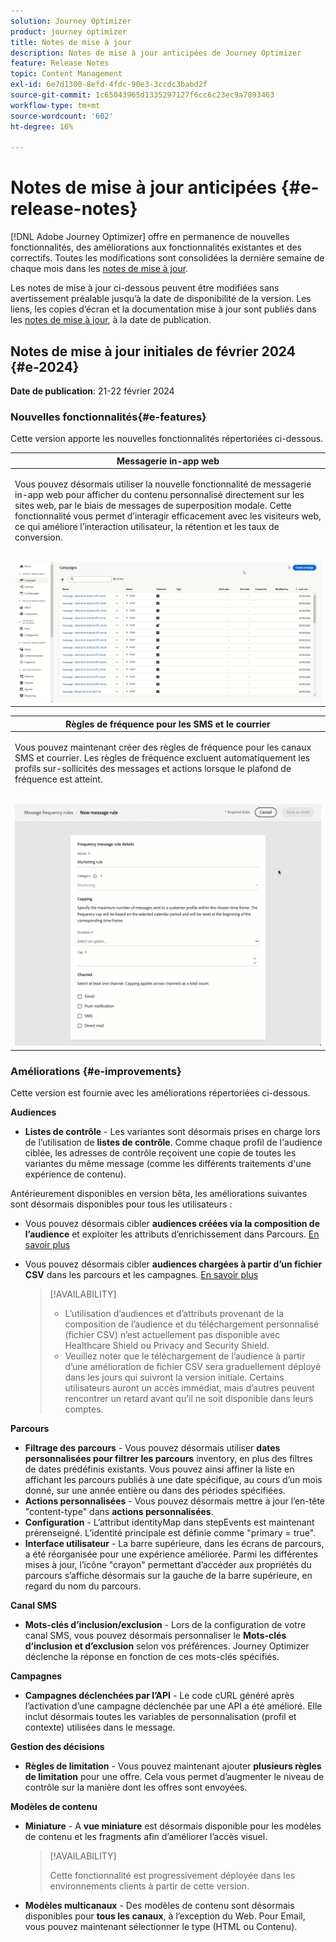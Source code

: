 ```yaml
---
solution: Journey Optimizer
product: journey optimizer
title: Notes de mise à jour
description: Notes de mise à jour anticipées de Journey Optimizer
feature: Release Notes
topic: Content Management
exl-id: 6e7d1300-8efd-4fdc-90e3-3ccdc3babd2f
source-git-commit: 1c65043965d1335297127f6cc6c23ec9a7893463
workflow-type: tm+mt
source-wordcount: '602'
ht-degree: 16%

---
```


# Notes de mise à jour anticipées {#e-release-notes}

[!DNL Adobe Journey Optimizer] offre en permanence de nouvelles fonctionnalités, des améliorations aux fonctionnalités existantes et des correctifs. Toutes les modifications sont consolidées la dernière semaine de chaque mois dans les [notes de mise à jour](release-notes.md).

Les notes de mise à jour ci-dessous peuvent être modifiées sans avertissement préalable jusqu’à la date de disponibilité de la version. Les liens, les copies d’écran et la documentation mise à jour sont publiés dans les [notes de mise à jour](release-notes.md), à la date de publication.

## Notes de mise à jour initiales de février 2024 {#e-2024}

**Date de publication**: 21-22 février 2024

### Nouvelles fonctionnalités{#e-features}

Cette version apporte les nouvelles fonctionnalités répertoriées ci-dessous.


<table>
<thead>
<tr>
<th><strong>Messagerie in-app web</strong><br/></th>
</tr>
</thead>
<tbody>
<tr>
<td>
<p>Vous pouvez désormais utiliser la nouvelle fonctionnalité de messagerie in-app web pour afficher du contenu personnalisé directement sur les sites web, par le biais de messages de superposition modale. Cette fonctionnalité vous permet d’interagir efficacement avec les visiteurs web, ce qui améliore l’interaction utilisateur, la rétention et les taux de conversion.<br/><br/></p>
<img src="assets/do-not-localize/web_inapp.gif">
</tr>
</tbody>
</table>


<table>
<thead>
<tr>
<th><strong>Règles de fréquence pour les SMS et le courrier</strong><br/></th>
</tr>
</thead>
<tbody>
<tr>
<td>
<p>Vous pouvez maintenant créer des règles de fréquence pour les canaux SMS et courrier. Les règles de fréquence excluent automatiquement les profils sur-sollicités des messages et actions lorsque le plafond de fréquence est atteint. <br/><br/></p>
<img src="assets/do-not-localize/sms-dm-rules.gif">
</tr>
</tbody>
</table>

### Améliorations {#e-improvements}

Cette version est fournie avec les améliorations répertoriées ci-dessous.

**Audiences**

* **Listes de contrôle** - Les variantes sont désormais prises en charge lors de l’utilisation de **listes de contrôle**. Comme chaque profil de l&#39;audience ciblée, les adresses de contrôle reçoivent une copie de toutes les variantes du même message (comme les différents traitements d&#39;une expérience de contenu).

Antérieurement disponibles en version bêta, les améliorations suivantes sont désormais disponibles pour tous les utilisateurs :

* Vous pouvez désormais cibler **audiences créées via la composition de l’audience** et exploiter les attributs d’enrichissement dans Parcours. [En savoir plus](../building-journeys/read-audience.md)

* Vous pouvez désormais cibler **audiences chargées à partir d’un fichier CSV** dans les parcours et les campagnes. [En savoir plus](../audience/about-audiences.md#segments-in-journey-optimizer)

  >[!AVAILABILITY]
  >
  >* L’utilisation d’audiences et d’attributs provenant de la composition de l’audience et du téléchargement personnalisé (fichier CSV) n’est actuellement pas disponible avec Healthcare Shield ou Privacy and Security Shield.
  >* Veuillez noter que le téléchargement de l’audience à partir d’une amélioration de fichier CSV sera graduellement déployé dans les jours qui suivront la version initiale. Certains utilisateurs auront un accès immédiat, mais d’autres peuvent rencontrer un retard avant qu’il ne soit disponible dans leurs comptes.

**Parcours**

* **Filtrage des parcours** - Vous pouvez désormais utiliser **dates personnalisées pour filtrer les parcours** inventory, en plus des filtres de dates prédéfinis existants. Vous pouvez ainsi affiner la liste en affichant les parcours publiés à une date spécifique, au cours d’un mois donné, sur une année entière ou dans des périodes spécifiées.
* **Actions personnalisées** - Vous pouvez désormais mettre à jour l’en-tête &quot;content-type&quot; dans **actions personnalisées**.
* **Configuration** - L’attribut identityMap dans stepEvents est maintenant prérenseigné. L’identité principale est définie comme &quot;primary = true&quot;.
* **Interface utilisateur** - La barre supérieure, dans les écrans de parcours, a été réorganisée pour une expérience améliorée. Parmi les différentes mises à jour, l’icône &quot;crayon&quot; permettant d’accéder aux propriétés du parcours s’affiche désormais sur la gauche de la barre supérieure, en regard du nom du parcours.

**Canal SMS**

* **Mots-clés d’inclusion/exclusion** - Lors de la configuration de votre canal SMS, vous pouvez désormais personnaliser le **Mots-clés d’inclusion et d’exclusion** selon vos préférences. Journey Optimizer déclenche la réponse en fonction de ces mots-clés spécifiés.

**Campagnes**

* **Campagnes déclenchées par l’API** - Le code cURL généré après l’activation d’une campagne déclenchée par une API a été amélioré. Elle inclut désormais toutes les variables de personnalisation (profil et contexte) utilisées dans le message.

**Gestion des décisions**

* **Règles de limitation** - Vous pouvez maintenant ajouter **plusieurs règles de limitation** pour une offre. Cela vous permet d’augmenter le niveau de contrôle sur la manière dont les offres sont envoyées.

**Modèles de contenu**

* **Miniature** - A **vue miniature** est désormais disponible pour les modèles de contenu et les fragments afin d’améliorer l’accès visuel.

  >[!AVAILABILITY]
  >
  >Cette fonctionnalité est progressivement déployée dans les environnements clients à partir de cette version.

* **Modèles multicanaux** - Des modèles de contenu sont désormais disponibles pour **tous les canaux**, à l’exception du Web. Pour Email, vous pouvez maintenant sélectionner le type (HTML ou Contenu).
